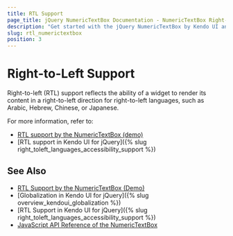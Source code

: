 ```yaml
---
title: RTL Support
page_title: jQuery NumericTextBox Documentation - NumericTextBox Right-to-Left Support
description: "Get started with the jQuery NumericTextBox by Kendo UI and learn about the RTL supports it provides."
slug: rtl_numerictextbox
position: 3
---
```


# Right-to-Left Support

Right-to-left (RTL) support reflects the ability of a widget to render its content in a right-to-left direction for right-to-left languages, such as Arabic, Hebrew, Chinese, or Japanese.

For more information, refer to:
* [RTL support by the NumericTextBox (demo)](https://demos.telerik.com/kendo-ui/numerictextbox/right-to-left-support)
* [RTL support in Kendo UI for jQuery]({% slug right_toleft_languages_accessibility_support %})

## See Also

* [RTL Support by the NumericTextBox (Demo)](https://demos.telerik.com/kendo-ui/numerictextbox/right-to-left-support)
* [Globalization in Kendo UI for jQuery]({% slug overview_kendoui_globalization %})
* [RTL Support in Kendo UI for jQuery]({% slug right_toleft_languages_accessibility_support %})
* [JavaScript API Reference of the NumericTextBox](/api/javascript/ui/numerictextbox)
